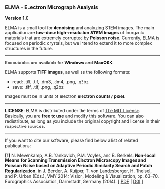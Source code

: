 ### ELMA - ELectron Micrograph Analysis

__Version 1.0__

ELMA is a small tool for **denoising** and analyzing STEM images. The main application are **low-dose high-resolution STEM images** of inorganic materials that are extremely corrupted by **Poisson noise**. Currently, ELMA is focused on periodic crystals, but we intend to extend it to more complex structures in the future.
___
Executables are available for **Windows** and **MacOSX**.

ELMA supports **TIFF images**, as well as the following formats:
* read: .tiff, .tif, .dm3, .dm4, .png, .q2bz
* save: .tiff, .tif, .png, .q2bz

Images must be in units of electron **electron counts / pixel**.
___
**LICENSE**: ELMA is distributed under the terms of [The MIT License](LICENSE.txt).  
Basically, you are **free to use** and modify this software. You can also redistribute, as long as you include the original copyright and license in their respective sources.
___
If you want to cite our software, please find below a list of related publications:

**[1]** N. Mevenkamp, A.B. Yankovich, P.M. Voyles, and B. Berkels: **Non-local Means**
    **for Scanning Transmission Electron Microscopy Images and Poisson Noise based**
    **on Adaptive Periodic Similarity Search and Patch Regularization**, in
    J. Bender, A. Kuijper, T. von Landesberger, H. Theisel, and P. Urban (Eds.),
    VMV 2014: Vision, Modeling & Visualization, pp. 63–70.
    Eurographics Association, Darmstadt, Germany (2014). [ [PDF](http://www.aices.rwth-aachen.de:8080/~mevenkamp/papers/VMV2014/MeYaVoBe2014.pdf) | [DOI](http://dx.doi.org/10.2312/vmv.20141277) ]
